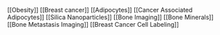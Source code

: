 [[Obesity]]
[[Breast cancer]]
[[Adipocytes]]
[[Cancer Associated Adipocytes]]
[[Silica Nanoparticles]]
[[Bone Imaging]]
[[Bone Minerals]]
[[Bone Metastasis Imaging]]
[[Breast Cancer Cell Labeling]]
